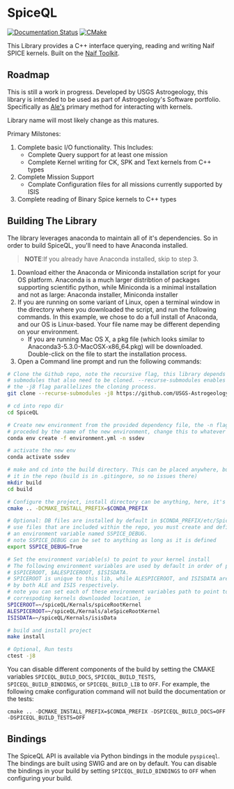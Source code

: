 # SpiceQL
[![Documentation Status](https://readthedocs.org/projects/sugar-spice/badge/?version=latest)](http://sugar-spice.readthedocs.io/?badge=latest) [![CMake](https://github.com/USGS-Astrogeology/SpiceQL/actions/workflows/ctests.yml/badge.svg)](https://github.com/USGS-Astrogeology/SpiceQL/actions/workflows/ctests.yml)

This Library provides a C++ interface querying, reading and writing Naif SPICE kernels. Built on the [Naif Toolkit](https://naif.jpl.nasa.gov/naif/toolkit.html).

## Roadmap

This is still a work in progress. Developed by USGS Astrogeology, this library is intended to be used as part of Astrogeology's Software portfolio. Specifically as [Ale's](https://github.com/USGS-Astrogeology/Ale) primary method for interacting with kernels.

Library name will most likely change as this matures.

Primary Milstones:

 1. Complete basic I/O functionality. This Includes:
    * Complete Query support for at least one mission
    * Complete Kernel writing for CK, SPK and Text kernels from C++ types
 2. Complete Mission Support
    * Complate Configuration files for all missions currently supported by ISIS
 3. Complete reading of Binary Spice kernels to C++ types

## Building The Library

The library leverages anaconda to maintain all of it's dependencies. So in order to build SpiceQL, you'll need to have Anaconda installed.

> **NOTE**:If you already have Anaconda installed, skip to step 3.

1. Download either the Anaconda or Miniconda installation script for your OS platform. Anaconda is a much larger distribtion of packages supporting scientific python, while Miniconda is a minimal installation and not as large: Anaconda installer, Miniconda installer
1. If you are running on some variant of Linux, open a terminal window in the directory where you downloaded the script, and run the following commands. In this example, we chose to do a full install of Anaconda, and our OS is Linux-based. Your file name may be different depending on your environment.
   * If you are running Mac OS X, a pkg file (which looks similar to Anaconda3-5.3.0-MacOSX-x86_64.pkg) will be downloaded. Double-click on the file to start the installation process.
1. Open a Command line prompt and run the following commands:

```bash
# Clone the Github repo, note the recursive flag, this library depends on
# submodules that also need to be cloned. --recurse-submodules enables this and
# the -j8 flag parallelizes the cloning process.
git clone --recurse-submodules -j8 https://github.com/USGS-Astrogeology/SpiceQL.git

# cd into repo dir
cd SpiceQL

# Create new environment from the provided dependency file, the -n flag is
# proceded by the name of the new environment, change this to whatever works for you
conda env create -f environment.yml -n ssdev

# activate the new env
conda activate ssdev

# make and cd into the build directory. This can be placed anywhere, but here, we make
# it in the repo (build is in .gitingore, so no issues there)
mkdir build
cd build

# Configure the project, install directory can be anything, here, it's the conda env
cmake .. -DCMAKE_INSTALL_PREFIX=$CONDA_PREFIX

# Optional: DB files are installed by default in $CONDA_PREFIX/etc/SpiceQL/db to 
# use files that are included within the repo, you must create and define 
# an environment variable named SSPICE_DEBUG. 
# note SSPICE_DEBUG can be set to anything as long as it is defined
export SSPICE_DEBUG=True

# Set the environment variable(s) to point to your kernel install 
# The following environment variables are used by default in order of priority: 
# $SPICEROOT, $ALESPICEROOT, $ISISDATA. 
# SPICEROOT is unique to this lib, while ALESPICEROOT, and ISISDATA are used 
# by both ALE and ISIS respectively. 
# note you can set each of these environment variables path to point to the
# correspoding kernels downloaded location, ie 
SPICEROOT=~/spiceQL/Kernals/spiceRootKernel
ALESPICEROOT=~/spiceQL/Kernals/aleSpiceRootKernel
ISISDATA=~/spiceQL/Kernals/isisData

# build and install project
make install

# Optional, Run tests
ctest -j8
```

You can disable different components of the build by setting the CMAKE variables `SPICEQL_BUILD_DOCS`, `SPICEQL_BUILD_TESTS`, `SPICEQL_BUILD_BINDINGS`, or `SPICEQL_BUILD_LIB` to `OFF`. For example, the following cmake configuration command will not build the documentation or the tests:

```
cmake .. -DCMAKE_INSTALL_PREFIX=$CONDA_PREFIX -DSPICEQL_BUILD_DOCS=OFF -DSPICEQL_BUILD_TESTS=OFF
```

## Bindings

The SpiceQL API is available via Python bindings in the module `pyspiceql`. The bindings are built using SWIG and are on by default. You can disable the bindings in your build by setting `SPICEQL_BUILD_BINDINGS` to `OFF` when configuring your build.
